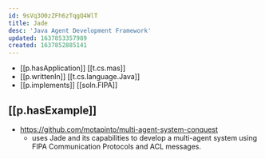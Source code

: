 ```yaml
---
id: 9sVq3O0zZFh6zTqgQ4WlT
title: Jade
desc: 'Java Agent Development Framework'
updated: 1637853357989
created: 1637852885141
---
```


- [[p.hasApplication]] [[t.cs.mas]]
- [[p.writtenIn]] [[t.cs.language.Java]]
- [[p.implements]] [[soln.FIPA]]

## [[p.hasExample]]

- https://github.com/motapinto/multi-agent-system-conquest 
  - uses Jade and its capabilities to develop a multi-agent system using FIPA Communication Protocols and ACL messages.
